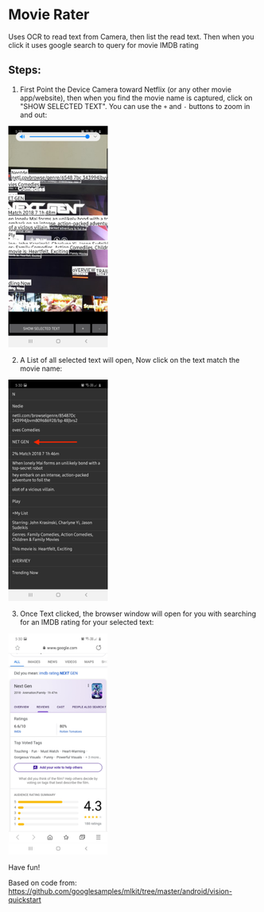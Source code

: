 # Movie Rater

Uses OCR to read text from Camera, then list the read text. Then when you click it uses
google search to query for movie IMDB rating 


## Steps:
 
1. First Point the Device Camera toward Netflix (or any other movie app/website), then when you find the movie
name is captured, click on "SHOW SELECTED TEXT". You can use the `+` and `-` buttons to zoom in and out:

<img src="https://raw.githubusercontent.com/mhewedy/movie-rater/master/etc/1.jpg"  width="200px"/>

2. A List of all selected text will open, Now click on the text match the movie name:

<img src="https://raw.githubusercontent.com/mhewedy/movie-rater/master/etc/2.jpg"  width="200px"/>

3. Once Text clicked, the browser window will open for you with searching for an IMDB rating for your selected text:
<img src="https://raw.githubusercontent.com/mhewedy/movie-rater/master/etc/3.jpg"  width="200px"/> 


Have fun!

Based on code from: https://github.com/googlesamples/mlkit/tree/master/android/vision-quickstart 